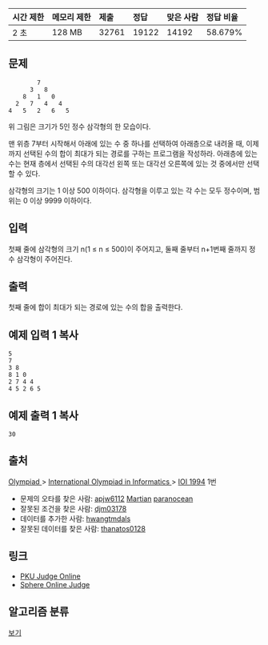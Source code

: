 | 시간 제한 | 메모리 제한 | 제출  | 정답  | 맞은 사람 | 정답 비율 |
| :-------- | :---------- | :---- | :---- | :-------- | :-------- |
| 2 초      | 128 MB      | 32761 | 19122 | 14192     | 58.679%   |

## 문제

```
        7
      3   8
    8   1   0
  2   7   4   4
4   5   2   6   5
```

위 그림은 크기가 5인 정수 삼각형의 한 모습이다.

맨 위층 7부터 시작해서 아래에 있는 수 중 하나를 선택하여 아래층으로 내려올 때, 이제까지 선택된 수의 합이 최대가 되는 경로를 구하는 프로그램을 작성하라. 아래층에 있는 수는 현재 층에서 선택된 수의 대각선 왼쪽 또는 대각선 오른쪽에 있는 것 중에서만 선택할 수 있다.

삼각형의 크기는 1 이상 500 이하이다. 삼각형을 이루고 있는 각 수는 모두 정수이며, 범위는 0 이상 9999 이하이다.

## 입력

첫째 줄에 삼각형의 크기 n(1 ≤ n ≤ 500)이 주어지고, 둘째 줄부터 n+1번째 줄까지 정수 삼각형이 주어진다.

## 출력

첫째 줄에 합이 최대가 되는 경로에 있는 수의 합을 출력한다.

## 예제 입력 1 복사

```
5
7
3 8
8 1 0
2 7 4 4
4 5 2 6 5
```

## 예제 출력 1 복사

```
30
```

## 출처

[Olympiad ](https://www.acmicpc.net/category/2)> [International Olympiad in Informatics ](https://www.acmicpc.net/category/99)> [IOI 1994](https://www.acmicpc.net/category/detail/541) 1번

- 문제의 오타를 찾은 사람: [apjw6112](https://www.acmicpc.net/user/apjw6112) [Martian](https://www.acmicpc.net/user/Martian) [paranocean](https://www.acmicpc.net/user/paranocean)
- 잘못된 조건을 찾은 사람: [djm03178](https://www.acmicpc.net/user/djm03178)
- 데이터를 추가한 사람: [hwangtmdals](https://www.acmicpc.net/user/hwangtmdals)
- 잘못된 데이터를 찾은 사람: [thanatos0128](https://www.acmicpc.net/user/thanatos0128)

## 링크

- [PKU Judge Online](http://poj.org/problem?id=1163)
- [Sphere Online Judge](http://www.spoj.com/problems/SUMITR/)

## 알고리즘 분류

[보기](https://www.acmicpc.net/problem/1932#)